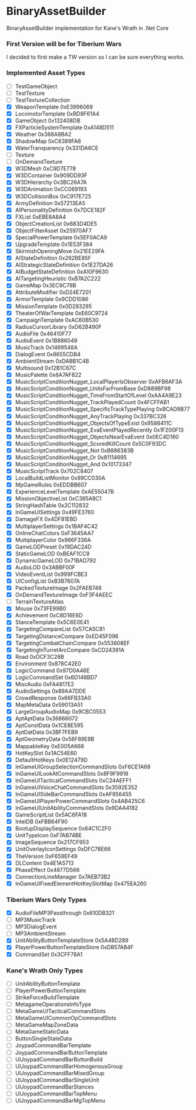 # BinaryAssetBuilder
BinaryAssetBuilder implementation for Kane's Wrath in .Net Core

### First Version will be for Tiberium Wars
I decided to first make a TW version so I can be sure everything works.

### Implemented Asset Types
* [ ] TestGameObject
* [ ] TestTexture
* [ ] TestTextureCollection
* [x] WeaponTemplate                                            0xE3996069
* [x] LocomotorTemplate                                         0xBD8F61A4
* [x] GameObject                                                0x132408DB
* [x] FXParticleSystemTemplate                                  0xA148D511
* [x] Weather                                                   0x368A8BA2
* [x] ShadowMap                                                 0xC6389FA6
* [x] WaterTransparency                                         0x331DA6CE
* [ ] Texture
* [ ] OnDemandTexture
* [x] W3DMesh                                                   0xC9D7E778
* [x] W3DContainer                                              0x909DD93F
* [x] W3DHierarchy                                              0x3BC26A7A
* [x] W3DAnimation                                              0xCC069193
* [x] W3DCollisionBox                                           0xC917E725
* [x] ArmyDefinition                                            0x57213EA5
* [x] AIPersonalityDefinition                                   0x7DCE182F
* [x] FXList                                                    0xEBE8A8A4
* [x] ObjectCreationList                                        0x683D4DE5
* [x] ObjectFilterAsset                                         0x25970AF7
* [x] SpecialPowerTemplate                                      0x5EF0ACA9
* [x] UpgradeTemplate                                           0x1E53F384
* [x] SkirmishOpeningMove                                       0x21EE29FA
* [x] AIStateDefinition                                         0x262BE85F
* [x] AIStrategicStateDefinition                                0x1E27DA26
* [x] AIBudgetStateDefinition                                   0xA10F9630
* [x] AITargetingHeuristic                                      0xB7A2C222
* [x] GameMap                                                   0x3EC9C79B
* [x] AttributeModifier                                         0xD24E7201
* [x] ArmorTemplate                                             0x9CDD1086
* [x] MissionTemplate                                           0x0D283295
* [x] TheaterOfWarTemplate                                      0xE60C9724
* [x] CampaignTemplate                                          0xAC60B530
* [x] RadiusCursorLibrary                                       0xD62B490F
* [x] AudioFile                                                 0x46410F77
* [x] AudioEvent                                                0x1B886049
* [x] MusicTrack                                                0x1469548A
* [x] DialogEvent                                               0x8655CDB4
* [x] AmbientStream                                             0xDABB1C4B
* [x] Multisound                                                0x12B1C67C
* [x] MusicPalette                                              0x6A7AF822
* [x] MusicScriptConditionNugget_LocalPlayerIsObserver          0xAFB6AF3A
* [x] MusicScriptConditionNugget_UnitsFarFromBase               0xD889BF98
* [x] MusicScriptConditionNugget_TimeFromStartOfLevel           0xAA4A9E23
* [x] MusicScriptConditionNugget_TrackPlayedCount               0x4FCFFAB1
* [x] MusicScriptConditionNugget_SpecificTrackTypePlaying       0xBCAD9B77
* [x] MusicScriptConditionNugget_AnyTrackPlaying                0x337BC326
* [x] MusicScriptConditionNugget_ObjectsOfTypeExist             0x9586411C
* [x] MusicScriptConditionNugget_EvaEventPlayedRecently         0x1F200F13
* [x] MusicScriptConditionNugget_ObjectsNearEvaEvent            0x0EC4D160
* [x] MusicScriptConditionNugget_ScoredKillCount                0x5C0F93DC
* [x] MusicScriptConditionNugget_Not                            0xB886383B
* [x] MusicScriptConditionNugget_Or                             0x81114695
* [x] MusicScriptConditionNugget_And                            0x10173347
* [x] MusicScriptTrack                                          0x702C8407
* [x] LocalBuildListMonitor                                     0x99CC030A
* [x] MpGameRules                                               0xEDDBB607
* [x] ExperienceLevelTemplate                                   0xAE55047B
* [x] MissionObjectiveList                                      0xC385A8C1
* [x] StringHashTable                                           0x2C112832
* [x] InGameUISettings                                          0x49FE3760
* [x] DamageFX                                                  0x4DF81EBD
* [x] MultiplayerSettings                                       0x1BAF4C42
* [x] OnlineChatColors                                          0xF3645AA7
* [x] MultiplayerColor                                          0x966F336A
* [x] GameLODPreset                                             0x19DAC24D
* [x] StaticGameLOD                                             0xBEAF1CC9
* [x] DynamicGameLOD                                            0x71BAD792
* [x] AudioLOD                                                  0x3ABBF00F
* [x] VideoEventList                                            0x999FCBE3
* [x] UIConfigList                                              0xB3B7607A
* [x] PackedTextureImage                                        0x2FAEB748
* [x] OnDemandTextureImage                                      0xF3F4AEEC
* [ ] TerrainTextureAtlas
* [x] Mouse                                                     0x73FE99B0
* [x] Achievement                                               0xC8D16E6D
* [x] StanceTemplate                                            0x5C6E0E41
* [x] TargetingCompareList                                      0x57CA5C81
* [x] TargetingDistanceCompare                                  0xED45F096
* [x] TargetingCombatChainCompare                               0x553808EF
* [x] TargetingInTurretArcCompare                               0xCD24391A
* [x] Road                                                      0xDCF3C28B
* [x] Environment                                               0x878C42E0
* [x] LogicCommand                                              0x97D0A46E
* [x] LogicCommandSet                                           0x6D148BD7
* [x] MiscAudio                                                 0xFA4817E2
* [x] AudioSettings                                             0x89AA7DDE
* [x] CrowdResponse                                             0x66FB33A0
* [x] MapMetaData                                               0x59013A51
* [x] LargeGroupAudioMap                                        0x9CBC0553
* [x] AptAptData                                                0x36866072
* [x] AptConstData                                              0x1CE8E595
* [x] AptDatData                                                0x3BF7FEB9
* [x] AptGeometryData                                           0x58F89E8B
* [x] MappableKey                                               0xE005A668
* [x] HotKeySlot                                                0x1AC54E60
* [x] DefaultHotKeys                                            0x0E12479D
* [x] InGameUIGroupSelectionCommandSlots                        0xF6CE1A68
* [x] InGameUILookAtCommandSlots                                0x8F9F9918
* [x] InGameUITacticalCommandSlots                              0xC24AEFF1
* [x] InGameUIVoiceChatCommandSlots                             0x3592E352
* [x] InGameUISideBarCommandSlots                               0xAF956455
* [x] InGameUIPlayerPowerCommandSlots                           0x4AB425C6
* [x] InGameUIUnitAbilityCommandSlots                           0x9DAA4182
* [x] GameScriptList                                            0x5AC6FA18
* [x] IntelDB                                                   0xFBB64F90
* [x] BootupDisplaySequence                                     0x84C1C2F0
* [x] UnitTypeIcon                                              0xF7AB74BE
* [x] ImageSequence                                             0x217CF953
* [x] UnitOverlayIconSettings                                   0xDFC78E66
* [x] TheVersion                                                0xF659EF49
* [x] DLContent                                                 0x4E1A5713
* [x] PhaseEffect                                               0x4877D566
* [x] ConnectionLineManager                                     0x7AEB73B2
* [x] InGameUIFixedElementHotKeySlotMap                         0x475EA260

### Tiberium Wars Only Types
* [x] AudioFileMP3Passthrough                                   0x610DB321
* [ ] MP3MusicTrack
* [ ] MP3DialogEvent
* [ ] MP3AmbientStream
* [x] UnitAbilityButtonTemplateStore                            0x5A48D289
* [x] PlayerPowerButtonTemplateStore                            0xDB57AB4F
* [x] CommandSet                                                0x3CFF78A1

### Kane's Wrath Only Types
* [ ] UnitAbilityButtonTemplate
* [ ] PlayerPowerButtonTemplate
* [ ] StrikeForceBuildTemplate
* [ ] MetagameOperationsInfoType
* [ ] MetaGameUITacticalCommandSlots
* [ ] MetaGameUICommonOpCommandSlots
* [ ] MetaGameMapZoneData
* [ ] MetaGameStaticData
* [ ] ButtonSingleStateData
* [ ] JoypadCommandBarTemplate
* [ ] JoypadCommandBarButtonTemplate
* [ ] UIJoypadCommandBarButtonBuild
* [ ] UIJoypadCommandBarHomogenousGroup
* [ ] UIJoypadCommandBarMixedGroup
* [ ] UIJoypadCommandBarSingleUnit
* [ ] UIJoypadCommandBarStances
* [ ] UIJoypadCommandBarTopMenu
* [ ] UIJoypadCommandBarMgTopMenu
